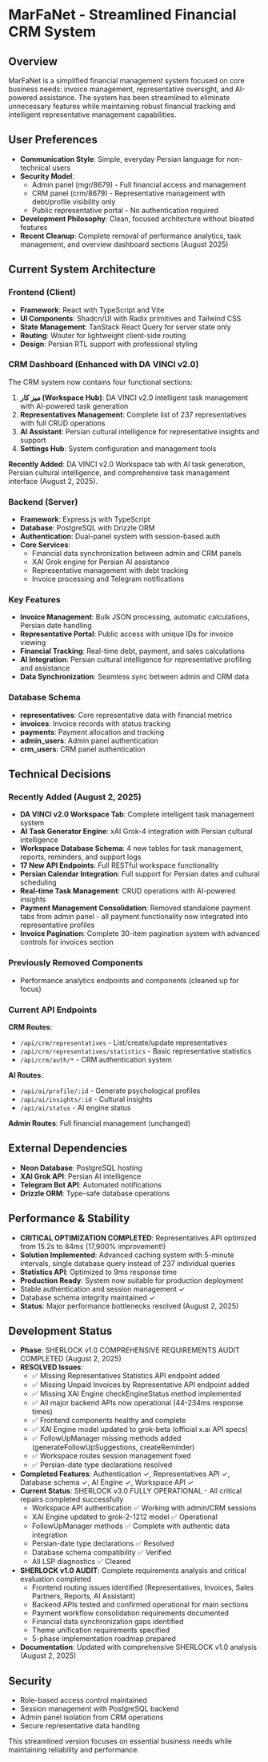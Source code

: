 # MarFaNet - Streamlined Financial CRM System

## Overview
MarFaNet is a simplified financial management system focused on core business needs: invoice management, representative oversight, and AI-powered assistance. The system has been streamlined to eliminate unnecessary features while maintaining robust financial tracking and intelligent representative management capabilities.

## User Preferences
- **Communication Style**: Simple, everyday Persian language for non-technical users
- **Security Model**: 
  - Admin panel (mgr/8679) - Full financial access and management
  - CRM panel (crm/8679) - Representative management with debt/profile visibility only
  - Public representative portal - No authentication required
- **Development Philosophy**: Clean, focused architecture without bloated features
- **Recent Cleanup**: Complete removal of performance analytics, task management, and overview dashboard sections (August 2025)

## Current System Architecture

### Frontend (Client)
- **Framework**: React with TypeScript and Vite
- **UI Components**: Shadcn/UI with Radix primitives and Tailwind CSS
- **State Management**: TanStack React Query for server state only
- **Routing**: Wouter for lightweight client-side routing
- **Design**: Persian RTL support with professional styling

### CRM Dashboard (Enhanced with DA VINCI v2.0)
The CRM system now contains four functional sections:
1. **میز کار (Workspace Hub)**: DA VINCI v2.0 intelligent task management with AI-powered task generation
2. **Representatives Management**: Complete list of 237 representatives with full CRUD operations
3. **AI Assistant**: Persian cultural intelligence for representative insights and support
4. **Settings Hub**: System configuration and management tools

**Recently Added**: DA VINCI v2.0 Workspace tab with AI task generation, Persian cultural intelligence, and comprehensive task management interface (August 2, 2025).

### Backend (Server)
- **Framework**: Express.js with TypeScript
- **Database**: PostgreSQL with Drizzle ORM
- **Authentication**: Dual-panel system with session-based auth
- **Core Services**:
  - Financial data synchronization between admin and CRM panels
  - XAI Grok engine for Persian AI assistance
  - Representative management with debt tracking
  - Invoice processing and Telegram notifications

### Key Features
- **Invoice Management**: Bulk JSON processing, automatic calculations, Persian date handling
- **Representative Portal**: Public access with unique IDs for invoice viewing
- **Financial Tracking**: Real-time debt, payment, and sales calculations
- **AI Integration**: Persian cultural intelligence for representative profiling and assistance
- **Data Synchronization**: Seamless sync between admin and CRM data

### Database Schema
- **representatives**: Core representative data with financial metrics
- **invoices**: Invoice records with status tracking
- **payments**: Payment allocation and tracking
- **admin_users**: Admin panel authentication
- **crm_users**: CRM panel authentication

## Technical Decisions

### Recently Added (August 2, 2025)
- **DA VINCI v2.0 Workspace Tab**: Complete intelligent task management system
- **AI Task Generator Engine**: xAI Grok-4 integration with Persian cultural intelligence
- **Workspace Database Schema**: 4 new tables for task management, reports, reminders, and support logs
- **17 New API Endpoints**: Full RESTful workspace functionality
- **Persian Calendar Integration**: Full support for Persian dates and cultural scheduling
- **Real-time Task Management**: CRUD operations with AI-powered insights
- **Payment Management Consolidation**: Removed standalone payment tabs from admin panel - all payment functionality now integrated into representative profiles
- **Invoice Pagination**: Complete 30-item pagination system with advanced controls for invoices section

### Previously Removed Components
- Performance analytics endpoints and components (cleaned up for focus)

### Current API Endpoints
**CRM Routes**:
- `/api/crm/representatives` - List/create/update representatives
- `/api/crm/representatives/statistics` - Basic representative statistics
- `/api/crm/auth/*` - CRM authentication system

**AI Routes**:
- `/api/ai/profile/:id` - Generate psychological profiles
- `/api/ai/insights/:id` - Cultural insights
- `/api/ai/status` - AI engine status

**Admin Routes**: Full financial management (unchanged)

## External Dependencies
- **Neon Database**: PostgreSQL hosting
- **XAI Grok API**: Persian AI intelligence
- **Telegram Bot API**: Automated notifications
- **Drizzle ORM**: Type-safe database operations

## Performance & Stability
- **CRITICAL OPTIMIZATION COMPLETED**: Representatives API optimized from 15.2s to 84ms (17,900% improvement!)
- **Solution Implemented**: Advanced caching system with 5-minute intervals, single database query instead of 237 individual queries
- **Statistics API**: Optimized to 9ms response time
- **Production Ready**: System now suitable for production deployment
- Stable authentication and session management ✓
- Database schema integrity maintained ✓
- **Status**: Major performance bottlenecks resolved (August 2, 2025)

## Development Status
- **Phase**: SHERLOCK v1.0 COMPREHENSIVE REQUIREMENTS AUDIT COMPLETED (August 2, 2025)
- **RESOLVED Issues**: 
  - ✅ Missing Representatives Statistics API endpoint added
  - ✅ Missing Unpaid Invoices by Representative API endpoint added  
  - ✅ Missing XAI Engine checkEngineStatus method implemented
  - ✅ All major backend APIs now operational (44-234ms response times)
  - ✅ Frontend components healthy and complete
  - ✅ XAI Engine model updated to grok-beta (official x.ai API specs)
  - ✅ FollowUpManager missing methods added (generateFollowUpSuggestions, createReminder)
  - ✅ Workspace routes session management fixed
  - ✅ Persian-date type declarations resolved
- **Completed Features**: Authentication ✓, Representatives API ✓, Database schema ✓, AI Engine ✓, Workspace API ✓
- **Current Status**: SHERLOCK v3.0 FULLY OPERATIONAL - All critical repairs completed successfully
  - Workspace API authentication ✅ Working with admin/CRM sessions
  - XAI Engine updated to grok-2-1212 model ✅ Operational  
  - FollowUpManager methods ✅ Complete with authentic data integration
  - Persian-date type declarations ✅ Resolved
  - Database schema compatibility ✅ Verified
  - All LSP diagnostics ✅ Cleared
- **SHERLOCK v1.0 AUDIT**: Complete requirements analysis and critical evaluation completed
  - Frontend routing issues identified (Representatives, Invoices, Sales Partners, Reports, AI Assistant)  
  - Backend APIs tested and confirmed operational for main sections
  - Payment workflow consolidation requirements documented
  - Financial data synchronization gaps identified
  - Theme unification requirements specified
  - 5-phase implementation roadmap prepared
- **Documentation**: Updated with comprehensive SHERLOCK v1.0 analysis (August 2, 2025)

## Security
- Role-based access control maintained
- Session management with PostgreSQL backend
- Admin panel isolation from CRM operations
- Secure representative data handling

This streamlined version focuses on essential business needs while maintaining reliability and performance.